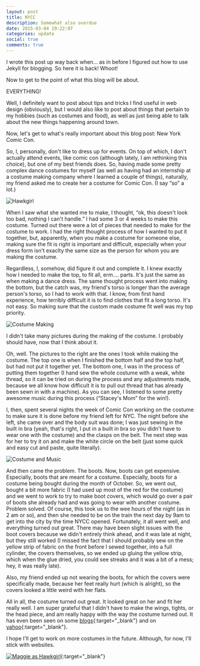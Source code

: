 ```yaml
---
layout: post
title: NYCC
description: Somewhat also overdue
date: 2015-03-04 19:22:07
categories: update
social: true
comments: true
---
```


I wrote this post up way back when... as in before I figured out how to use Jekyll for blogging. So here it is back! Whoot!

Now to get to the point of what this blog will be about.

EVERYTHING!

Well, I definitely want to post about tips and tricks I find useful in web design (obviously), but I would also like to post about things that pertain to my hobbies (such as costumes and food), as well as just being able to talk about the new things happening around town.

Now, let's get to what's really important about this blog post: New York Comic Con.

So, I, personally, don't like to dress up for events. On top of which, I don't actually attend events, like comic con (although lately, I am rethinking this choice), but one of my best friends does. So, having made some pretty complex dance costumes for myself (as well as having had an internship at a costume making company where I learned a couple of things), naturally, my friend asked me to create her a costume for Comic Con. (I say &#8220;so&#8221; a lot.)

<img src="http://img1.wikia.nocookie.net/__cb20100117155542/dcanimated/images/f/f2/Hawkgirl.png" alt="Hawkgirl" class="img-left"/>

When I saw what she wanted me to make, I thought, &#8220;ok, this doesn't look too bad, nothing I can't handle.&#8221; I had some 3 or 4 weeks to make this costume. Turned out there were a lot of pieces that needed to make for the costume to work. I had the right thought process of how I wanted to put it together, but, apparently, when you make a costume for someone else, making sure the fit is right is important and difficult, especially when your dress form isn't exaclty the same size as the person for whom you are making the costume.

Regardless, I, somehow, did figure it out and complete it. I knew exactly how I needed to make the top, to fit all, erm.... parts. It's just the same as when making a dance dress. The same thought process went into making the bottom, but the catch was, my friend's torso is longer than the average person's torso, so I had to work with that. I know, from first hand experience, how terribly difficult it is to find clothes that fit a long torso. It's not easy. So making sure that the custom made costume fit well was my top priority.

<img src="/images/blog-images/costumemaking.jpg" alt="Costume Making" class="img-right"/>

I didn't take many pictures during the making of the costume. I probably should have, now that I think about it.

Oh, well. The pictures to the right are the ones I took while making the costume. The top one is when I finished the bottom half and the top half, but had not put it together yet. The bottom one, I was in the process of putting them together (I hand sew the whole costume with a weak, white thread, so it can be tried on during the process and any adjustments made, because we all know how difficult it is to pull out thread that has already been sewn in with a machine). As you can see, I listened to some pretty awesome music during this process (&#8220;Stacey's Mom&#8221; for the win!).

I, then, spent several nights the week of Comic Con working on the costume to make sure it is done before my friend left for NYC. The night before she left, she came over and the body suit was done; I was just sewing in the built in bra (yeah, that's right, I put in a built in bra so you didn't have to wear one with the costume) and the clasps on the belt. The next step was for her to try it on and make the white circle on the belt (just some quick and easy cut and paste, quite literally).

<img src="/images/blog-images/costumeandmusic.jpg" alt="Costume and Music" class="img-right"/>

And then came the problem. The boots. Now, boots can get expensive. Especially, boots that are meant for a costume. Especially, boots for a costume being bought during the month of October. So, we went out, bought a bit more fabric (I had used up most of the red for the costume) and we went to work to try to make boot covers, which would go over a pair of boots she already had and was going to wear with another costume. Problem solved. Of course, this took us to the wee hours of the night (as in 2 am or so), and then she needed to be on the train the next day by 9am to get into the city by the time NYCC opened. Fortunately, it all went well, and everything turned out great. There may have been slight issues with the boot covers because we didn't entirely think ahead, and it was late at night, but they still worked (I missed the fact that I should probably sew on the yellow strip of fabric on the front before I sewed together, into a full cylinder, the covers themselves, so we ended up gluing the yellow strip, which when the glue dried, you could see streaks and it was a bit of a mess; hey, it was really late).

Also, my friend ended up not wearing the boots, for which the covers were specifically made, because her feet really hurt (which is alright), so the covers looked a little weird with her flats.

All in all, the costume turned out great. It looked great on her and fit her really well. I am super grateful that I didn't have to make the wings, tights, or the head piece, and am really happy with the way the costume turned out. It has even been seen on some [blogs][NYCC-blog]{:target="_blank"} and on [yahoo][yahoo-link]{:target="_blank"}.

I hope I'll get to work on more costumes in the future. Although, for now, I'll stick with websites.

[<img src="/images/blog-images/maggiehawkgirl.jpg" alt="Maggie as Hawkgirl" class="img-center"/>][facebook-link]{:target="_blank"}

[NYCC-blog]: http://catie-does-things.tumblr.com/post/99868632416/nycc-2014-sunday-cosplay-highlights
[yahoo-link]: https://www.yahoo.com/movies/nycc-throws-down-the-cosplay-c1413224460776/photo-hawkgirl-photo-1413233953581.html
[facebook-link]: https://www.facebook.com/NYCCPixe/photos/a.326459770858610.1073741843.209022182602370/326483050856282/?type=1